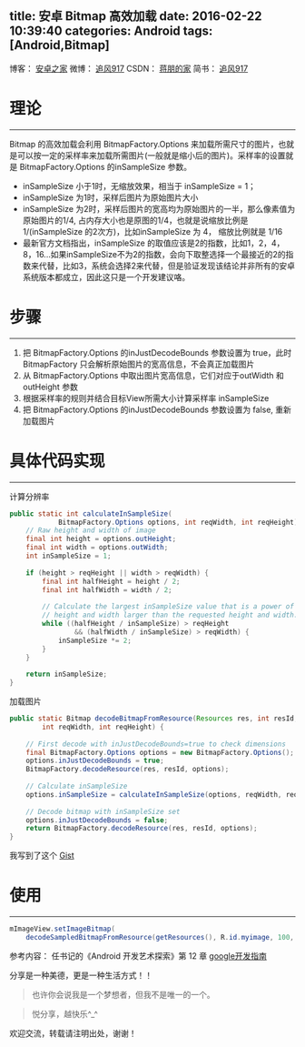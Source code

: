 title: 安卓 Bitmap 高效加载
date: 2016-02-22 10:39:40
categories: Android
tags: [Android,Bitmap]
---

博客：	[安卓之家](http://jp1017.gitcafe.io/)
微博：	[追风917](http://weibo.com/1321395433/profile?topnav=1&wvr=6)
CSDN：	[蒋朋的家](http://blog.csdn.net/u010331406)
简书：	[追风917](http://www.jianshu.com/users/8cb49b5ad78b/latest_articles)


# 理论
---

Bitmap 的高效加载会利用 BitmapFactory.Options 来加载所需尺寸的图片，也就是可以按一定的采样率来加载所需图片(一般就是缩小后的图片)。采样率的设置就是 BitmapFactory.Options 的inSampleSize 参数。

<!--more-->

+ inSampleSize 小于1时，无缩放效果，相当于 inSampleSize = 1；
+ inSampleSize 为1时，采样后图片为原始图片大小
+ inSampleSize 为2时，采样后图片的宽高均为原始图片的一半，那么像素值为原始图片的1/4, 占内存大小也是原图的1/4，也就是说缩放比例是 1/(inSampleSize 的2次方)，比如inSampleSize 为 4， 缩放比例就是 1/16
+ 最新官方文档指出，inSampleSize 的取值应该是2的指数，比如1，2，4，8，16...如果inSampleSize不为2的指数，会向下取整选择一个最接近的2的指数来代替，比如3，系统会选择2来代替，但是验证发现该结论并非所有的安卓系统版本都成立，因此这只是一个开发建议咯。


# 步骤
---

1. 把 BitmapFactory.Options 的inJustDecodeBounds 参数设置为 true，此时BitmapFactory 只会解析原始图片的宽高信息，不会真正加载图片
2. 从 BitmapFactory.Options 中取出图片宽高信息，它们对应于outWidth 和 outHeight 参数
3. 根据采样率的规则并结合目标View所需大小计算采样率 inSampleSize
4. 把 BitmapFactory.Options 的inJustDecodeBounds 参数设置为 false, 重新加载图片

# 具体代码实现
---

计算分辨率

```java
public static int calculateInSampleSize( 
            BitmapFactory.Options options, int reqWidth, int reqHeight) {
    // Raw height and width of image 
    final int height = options.outHeight;
    final int width = options.outWidth;
    int inSampleSize = 1;
 
    if (height > reqHeight || width > reqWidth) {
        final int halfHeight = height / 2;
        final int halfWidth = width / 2;
 
        // Calculate the largest inSampleSize value that is a power of 2 and keeps both 
        // height and width larger than the requested height and width. 
        while ((halfHeight / inSampleSize) > reqHeight
                && (halfWidth / inSampleSize) > reqWidth) {
            inSampleSize *= 2;
        } 
    } 
 
    return inSampleSize;
} 
```

加载图片

```java
public static Bitmap decodeBitmapFromResource(Resources res, int resId,
        int reqWidth, int reqHeight) {
 
    // First decode with inJustDecodeBounds=true to check dimensions 
    final BitmapFactory.Options options = new BitmapFactory.Options();
    options.inJustDecodeBounds = true;
    BitmapFactory.decodeResource(res, resId, options);
 
    // Calculate inSampleSize 
    options.inSampleSize = calculateInSampleSize(options, reqWidth, reqHeight);
 
    // Decode bitmap with inSampleSize set 
    options.inJustDecodeBounds = false;
    return BitmapFactory.decodeResource(res, resId, options);
} 
```

我写到了这个 [Gist](https://gist.github.com/jp1017/79c3a9c1d4bf1b0ca95b)

# 使用
---

```java
mImageView.setImageBitmap(
    decodeSampledBitmapFromResource(getResources(), R.id.myimage, 100, 100));
```

参考内容：
任书记的《Android 开发艺术探索》第 12 章
[google开发指南](https://developer.android.com/intl/zh-cn/training/displaying-bitmaps/load-bitmap.html)


分享是一种美德，更是一种生活方式！！

>也许你会说我是一个梦想者，但我不是唯一的一个。

>悦分享，越快乐^_^

欢迎交流，转载请注明出处，谢谢！